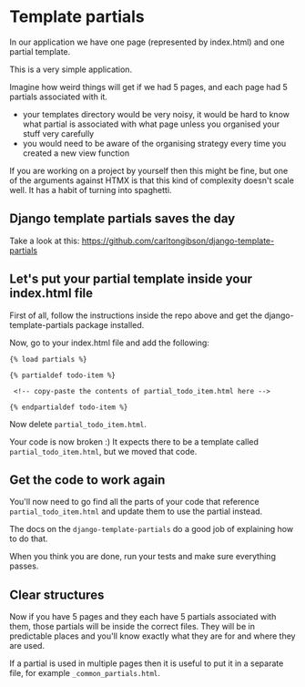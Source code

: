 # Template partials 

In our application we have one page (represented by index.html) and one partial template. 

This is a very simple application. 

Imagine how weird things will get if we had 5 pages, and each page had 5 partials associated with it. 

- your templates directory would be very noisy, it would be hard to know what partial is associated with what page unless you organised your stuff very carefully 
- you would need to be aware of the organising strategy every time you created a new view function 

If you are working on a project by yourself then this might be fine, but one of the arguments against HTMX is that this kind of complexity doesn't scale well. It has a habit of turning into spaghetti.

## Django template partials saves the day

Take a look at this: https://github.com/carltongibson/django-template-partials 

## Let's put your partial template inside your index.html file 

First of all, follow the instructions inside the repo above and get the django-template-partials package installed.

Now, go to your index.html file and add the following:

```
{% load partials %}

{% partialdef todo-item %}

 <!-- copy-paste the contents of partial_todo_item.html here -->

{% endpartialdef todo-item %}
```

Now delete `partial_todo_item.html`.

Your code is now broken :) It expects there to be a template called `partial_todo_item.html`, but we moved that code.

## Get the code to work again

You'll now need to go find all the parts of your code that reference `partial_todo_item.html` and update them to use the partial instead. 

The docs on the `django-template-partials` do a good job of explaining how to do that. 

When you think you are done, run your tests and make sure everything passes.

## Clear structures

Now if you have 5 pages and they each have 5 partials associated with them, those partials will be inside the correct files. They will be in predictable places and you'll know exactly what they are for and where they are used.

If a partial is used in multiple pages then it is useful to put it in a separate file, for example `_common_partials.html`.

